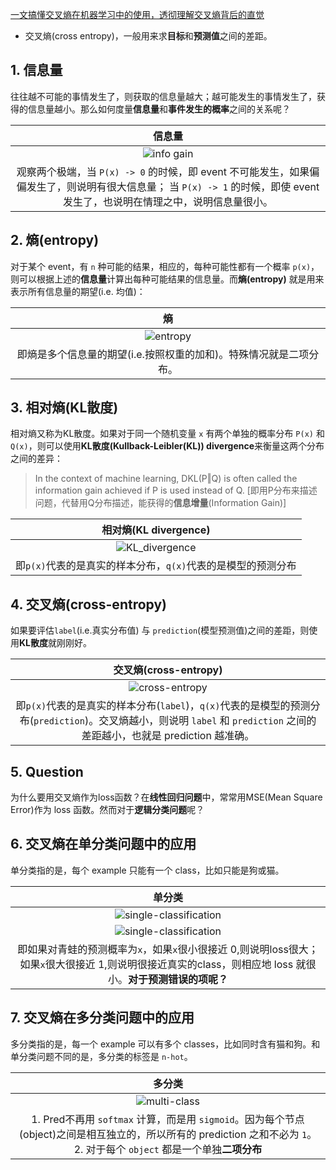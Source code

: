 
[一文搞懂交叉熵在机器学习中的使用，透彻理解交叉熵背后的直觉](https://blog.csdn.net/tsyccnh/article/details/79163834)
* 交叉熵(cross entropy)，一般用来求**目标**和**预测值**之间的差距。
## 1. 信息量
往往越不可能的事情发生了，则获取的信息量越大；越可能发生的事情发生了，获得的信息量越小。那么如何度量**信息量**和**事件发生的概率**之间的关系呢？    

| 信息量 |
|:-----:|
| ![info gain](./images/info_gain.png) |
| 观察两个极端，当 `P(x) -> 0` 的时候，即 event 不可能发生，如果偏偏发生了，则说明有很大信息量； 当 `P(x) -> 1` 的时候，即使 event 发生了，也说明在情理之中，说明信息量很小。 |

## 2. 熵(entropy)
对于某个 event，有 `n` 种可能的结果，相应的，每种可能性都有一个概率 `p(x)`，则可以根据上述的**信息量**计算出每种可能结果的信息量。而**熵(entropy)** 就是用来表示所有信息量的期望(i.e. 均值)：

| 熵 |
|:-----:|
| ![entropy](./images/entropy.png) |
| 即熵是多个信息量的期望(i.e.按照权重的加和)。特殊情况就是二项分布。|

## 3. 相对熵(KL散度)
相对熵又称为KL散度。如果对于同一个随机变量 `x` 有两个单独的概率分布 `P(x)` 和 `Q(x)`，则可以使用**KL散度(Kullback-Leibler(KL)) divergence**来衡量这两个分布之间的差异：
> In the context of machine learning, DKL(P‖Q) is often called the information gain achieved if P is used instead of Q.  [即用P分布来描述问题，代替用Q分布描述，能获得的**信息增量**(Information Gain)]

| 相对熵(KL divergence) |
|:-----:|
| ![KL_divergence](./images/KL_divergence.png) |
| 即`p(x)`代表的是真实的样本分布，`q(x)`代表的是模型的预测分布 |

## 4. 交叉熵(cross-entropy)
如果要评估`label`(i.e.真实分布值) 与 `prediction`(模型预测值)之间的差距，则使用**KL散度**就刚刚好。

| 交叉熵(cross-entropy) |
|:-----:|
| ![cross-entropy](./images/cross-entropy.png) |
| 即`p(x)`代表的是真实的样本分布(`label`)，`q(x)`代表的是模型的预测分布(`prediction`)。交叉熵越小，则说明 `label` 和 `prediction` 之间的差距越小，也就是 prediction 越准确。 |

## 5. Question
为什么要用交叉熵作为loss函数？在**线性回归问题**中，常常用MSE(Mean Square Error)作为 loss 函数。然而对于**逻辑分类问题**呢？

## 6. 交叉熵在**单分类问题**中的应用
单分类指的是，每个 example 只能有一个 class，比如只能是狗或猫。

| 单分类 |
|:-----:|
| ![single-classification](./images/single_class.png) |
| ![single-classification](./images/single_class_example.png) |
| 即如果对青蛙的预测概率为`x`，如果`x`很小很接近 0,则说明loss很大；如果`x`很大很接近 1,则说明很接近真实的class，则相应地 loss 就很小。**对于预测错误的项呢？** |

## 7. 交叉熵在**多分类**问题中的应用
多分类指的是，每一个 example 可以有多个 classes，比如同时含有猫和狗。和单分类问题不同的是，多分类的标签是 `n-hot`。

| 多分类 |
|:-----:|
| ![multi-class](./images/multi-class.png) |
| 1. Pred不再用 `softmax` 计算，而是用 `sigmoid`。因为每个节点(object)之间是相互独立的，所以所有的 prediction 之和不必为 `1`。2. 对于每个 `object` 都是一个单独**二项分布** |
